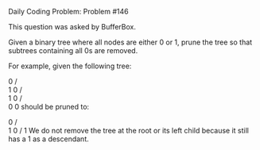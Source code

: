 Daily Coding Problem: Problem #146

This question was asked by BufferBox.

Given a binary tree where all nodes are either 0 or 1, prune the tree so that subtrees containing all 0s are removed.

For example, given the following tree:

   0
  / \
 1   0
    / \
   1   0
  / \
 0   0
should be pruned to:

   0
  / \
 1   0
    /
   1
We do not remove the tree at the root or its left child because it still has a 1 as a descendant.